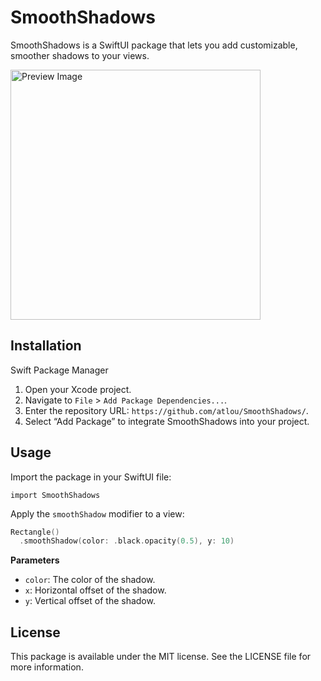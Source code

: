 # SmoothShadows

SmoothShadows is a SwiftUI package that lets you add customizable, smoother shadows to your views.

<img src="https://github.com/user-attachments/assets/c053acdf-ce23-48c8-8af8-cc8150c208be" alt="Preview Image" style="width: 400px; height: auto;">

## Installation

Swift Package Manager

1.	Open your Xcode project.
2.	Navigate to `File` > `Add Package Dependencies...`.
3.	Enter the repository URL: `https://github.com/atlou/SmoothShadows/`.
4.	Select “Add Package” to integrate SmoothShadows into your project.

## Usage

Import the package in your SwiftUI file:
```
import SmoothShadows
```

Apply the `smoothShadow` modifier to a view:
```swift
Rectangle()
  .smoothShadow(color: .black.opacity(0.5), y: 10)
```

**Parameters**
- `color`: The color of the shadow.
- `x`: Horizontal offset of the shadow.
- `y`: Vertical offset of the shadow.

## License

This package is available under the MIT license. See the LICENSE file for more information.
